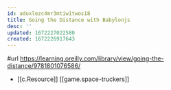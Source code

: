 ```yaml
---
id: aduxlezc4mr3mtiw1twos18
title: Going the Distance with Babylonjs
desc: ''
updated: 1672227022580
created: 1672226917643
---
```


#url https://learning.oreilly.com/library/view/going-the-distance/9781801076586/

- [[c.Resource]] [[game.space-truckers]]